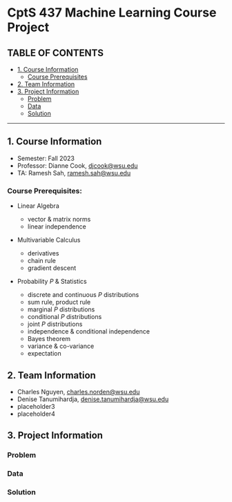 # CptS 437 Machine Learning Course Project

## TABLE OF CONTENTS
- [1. Course Information](#1-course-information)
    - [Course Prerequisites](#course-prerequisites)
- [2. Team Information](#2-team-information)
- [3. Project Information](#3-project-information)
    - [Problem](#problem)
    - [Data](#data)
    - [Solution](#solution)

---

## 1. Course Information

- Semester: Fall 2023
- Professor: Dianne Cook, djcook@wsu.edu
- TA: Ramesh Sah, ramesh.sah@wsu.edu

### Course Prerequisites:

- Linear Algebra
    - vector & matrix norms
    - linear independence

- Multivariable Calculus
    - derivatives
    - chain rule
    - gradient descent

- Probability $P$ & Statistics
    - discrete and continuous $P$ distributions
    - sum rule, product rule
    - marginal $P$ distributions
    - conditional $P$ distributions
    - joint $P$ distributions
    - independence & conditional independence
    - Bayes theorem
    - variance & co-variance
    - expectation


## 2. Team Information

- Charles Nguyen, charles.norden@wsu.edu
- Denise Tanumihardja, denise.tanumihardja@wsu.edu
- placeholder3
- placeholder4

## 3. Project Information

### Problem

### Data

### Solution
